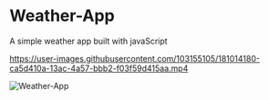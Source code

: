 # Weather-App
A simple weather app built with javaScript


https://user-images.githubusercontent.com/103155105/181014180-ca5d410a-13ac-4a57-bbb2-f03f59d415aa.mp4

![Weather-App](https://user-images.githubusercontent.com/103155105/181014216-7a2c24f0-3cde-4b82-82be-8d6263fd151b.jpg)
